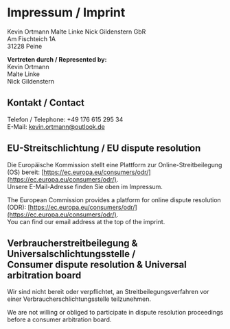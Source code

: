 # Impressum / Imprint

Kevin Ortmann Malte Linke Nick Gildenstern GbR <br />
Am Fischteich 1A <br />
31228 Peine

**Vertreten durch / Represented by:** <br />
Kevin Ortmann <br />
Malte Linke <br />
Nick Gildenstern

## Kontakt / Contact

Telefon / Telephone: +49 176 615 295 34 <br />
E-Mail: kevin.ortmann@outlook.de

## EU-Streitschlichtung / EU dispute resolution

Die Europäische Kommission stellt eine Plattform zur Online-Streitbeilegung (OS) bereit:
[https://ec.europa.eu/consumers/odr/](https://ec.europa.eu/consumers/odr/). <br />
Unsere E-Mail-Adresse finden Sie oben im Impressum.

The European Commission provides a platform for online dispute resolution (ODR):
[https://ec.europa.eu/consumers/odr/](https://ec.europa.eu/consumers/odr/). <br />
You can find our email address at the top of the imprint.

## Verbraucherstreitbeilegung & Universalschlichtungsstelle / <br /> Consumer dispute resolution & Universal arbitration board

Wir sind nicht bereit oder verpflichtet, an Streitbeilegungsverfahren vor einer Verbraucherschlichtungsstelle
teilzunehmen.

We are not willing or obliged to participate in dispute resolution proceedings before a consumer arbitration board.